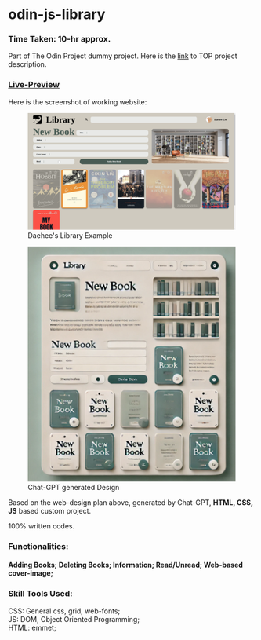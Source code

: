 # odin-js-library
### Time Taken: 10-hr approx. 

Part of The Odin Project dummy project. Here is the [link](https://www.theodinproject.com/lessons/node-path-javascript-library) to TOP project description.

### [Live-Preview](https://leedae308.github.io/odin-js-library/)
Here is the screenshot of working website:
<figure>
    <img src="images/working-example.png" alt="chat-gpt generated design idea">
    <figcaption>Daehee's Library Example</figcaption>
</figure>


<figure>
    <img src="images/design-plan.png" alt="chat-gpt generated design idea">
    <figcaption>Chat-GPT generated Design</figcaption>
</figure>

Based on the web-design plan above, generated by Chat-GPT, <strong>HTML, CSS, JS</strong> based custom project.

100% written codes. 

### Functionalities:
#### Adding Books; Deleting Books; Information; Read/Unread; Web-based cover-image;

### Skill Tools Used: 
CSS:  General css, grid, web-fonts;<br>
JS: DOM, Object Oriented Programming;<br>
HTML: emmet; 
